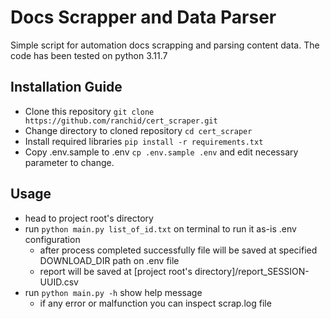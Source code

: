 # Docs Scrapper and Data Parser
Simple script for automation docs scrapping and parsing content data. The code has been tested on python 3.11.7

## Installation Guide
* Clone this repository `git clone https://github.com/ranchid/cert_scraper.git`
* Change directory to cloned repository `cd cert_scraper`
* Install required libraries `pip install -r requirements.txt`
* Copy .env.sample to .env `cp .env.sample .env` and edit necessary parameter to change.

## Usage
* head to project root's directory
* run `python main.py list_of_id.txt` on terminal to run it as-is .env configuration
    * after process completed successfully file will be saved at specified DOWNLOAD_DIR path on .env file
    * report will be saved at [project root's directory]/report_SESSION-UUID.csv
* run `python main.py -h` show help message
    * if any error or malfunction you can inspect scrap.log file
